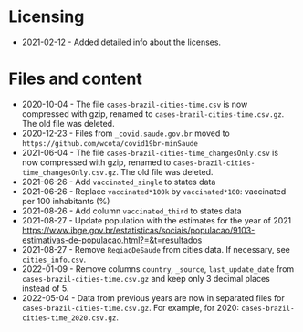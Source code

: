 # Licensing

- 2021-02-12 - Added detailed info about the licenses.

# Files and content

- 2020-10-04 - The file `cases-brazil-cities-time.csv` is now compressed with gzip, renamed to `cases-brazil-cities-time.csv.gz`. The old file was deleted.
- 2020-12-23 - Files from `_covid.saude.gov.br` moved to `https://github.com/wcota/covid19br-minSaude`
- 2021-06-04 - The file `cases-brazil-cities-time_changesOnly.csv` is now compressed with gzip, renamed to `cases-brazil-cities-time_changesOnly.csv.gz`. The old file was deleted.
- 2021-06-26 - Add `vaccinated_single` to states data
- 2021-06-26 - Replace `vaccinated*100k` by `vaccinated*100`: vaccinated per 100 inhabitants (%)
- 2021-08-26 - Add column `vaccinated_third` to states data
- 2021-08-27 - Update population with the estimates for the year of 2021 <https://www.ibge.gov.br/estatisticas/sociais/populacao/9103-estimativas-de-populacao.html?=&t=resultados>
- 2021-08-27 - Remove `RegiaoDeSaude` from cities data. If necessary, see `cities_info.csv`.
- 2022-01-09 - Remove columns `country`, `_source`, `last_update_date` from `cases-brazil-cities-time.csv.gz` and keep only 3 decimal places instead of 5.
- 2022-05-04 - Data from previous years are now in separated files for `cases-brazil-cities-time.csv.gz`. For example, for 2020: `cases-brazil-cities-time_2020.csv.gz`.
